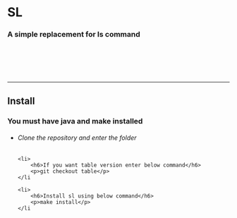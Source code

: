 <h1>SL</h1>
<h3>A simple replacement for ls command</h3>
<br><br><br><br>
<hr>
<h2>Install</h2>
<h3>You must have java and make installed</h3>
<ul>
    <li>
        <h6>Clone the repository and enter the folder</h6>
    </li

    <li>
        <h6>If you want table version enter below command</h6>
        <p>git checkout table</p>
    </li

    <li>
        <h6>Install sl using below command</h6>
        <p>make install</p>
    </li
</ul>
